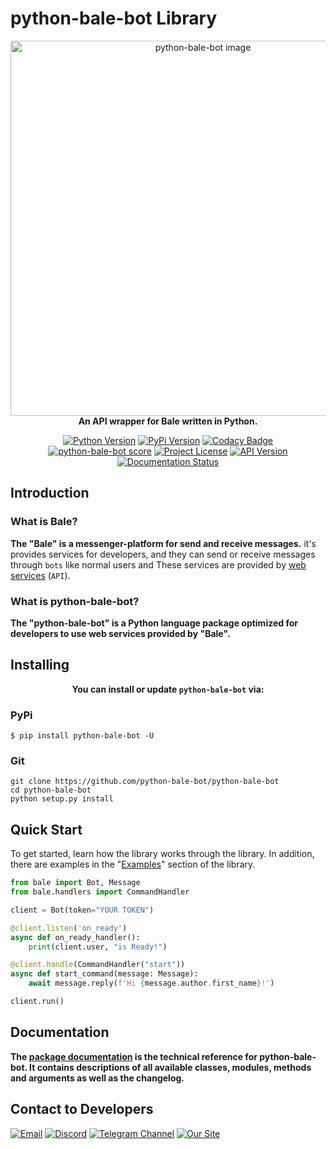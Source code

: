 # python-bale-bot Library

<div align='center'>
<img width="600" src="https://python-bale-bot.ir/assets/images/banner.png" alt="python-bale-bot image">
<br>
<b style='margin-bottom:50px;'>An API wrapper for Bale written in Python. </b>
<br>

[![Python Version](https://img.shields.io/badge/Python-3.8_|_3.9_|_3.10_|_3.11_|_3.12_-red?logo=python&style=plastic)](https://python.org)
[![PyPi Version](https://img.shields.io/pypi/v/python-bale-bot?color=blue&label=pypi&style=plastic&logo=pypi)](https://pypi.org/p/python-bale-bot)
[![Codacy Badge](https://app.codacy.com/project/badge/Grade/deacf2bc3f13492d944e329ac19ac0d1)](https://www.codacy.com/gh/python-bale-bot/python-bale-bot/dashboard)
[![python-bale-bot score](https://snyk.io/advisor/python/python-bale-bot/badge.svg)](https://snyk.io/advisor/python/python-bale-bot)
[![Project License](https://img.shields.io/github/license/python-bale-bot/python-bale-bot?style=plastic)](https://www.gnu.org/licenses/old-licenses/gpl-2.0.en.html)
[![API Version](https://img.shields.io/badge/Bale%20API-2.0-blue?style=plastic)](https://docs.bale.ai)
[![Documentation Status](https://readthedocs.org/projects/python-bale-bot/badge/?version=stable)](https://docs.python-bale-bot.ir/)

</div>

## Introduction

### What is Bale?

**The "Bale" is a messenger-platform for send and receive messages.** it's provides services for developers, and they can send or receive messages through `bots` like normal users and These services are provided by [web services](https://dev.bale.ai) (`API`).

### What is python-bale-bot?

**The "python-bale-bot" is a Python language package optimized for developers to use web services provided by "Bale".**

## Installing
<div align='center'>
  
  **You can install or update `python-bale-bot` via:**
  
</div>

### PyPi

```
$ pip install python-bale-bot -U
```

### Git

```
git clone https://github.com/python-bale-bot/python-bale-bot
cd python-bale-bot
python setup.py install
```

## Quick Start

To get started, learn how the library works through the library. In addition, there are examples in the "[Examples](https://docs.python-bale-bot.ir/en/stable/examples.html)" section of the library.

```python
from bale import Bot, Message
from bale.handlers import CommandHandler

client = Bot(token="YOUR TOKEN")

@client.listen('on_ready')
async def on_ready_handler():
    print(client.user, "is Ready!")

@client.handle(CommandHandler("start"))
async def start_command(message: Message):
    await message.reply(f'Hi {message.author.first_name}!')

client.run()
```

## Documentation

**The [package documentation](https://docs.python-bale-bot.ir/en/stable) is the technical reference for python-bale-bot. It contains descriptions of all available classes, modules, methods and arguments as well as the changelog.**

## Contact to Developers

[![Email](https://img.shields.io/badge/Email-python--bale--bot@googlegroups.com-green?logo=Gmail&logoColor=white)](mailto:python-bale-bot@googlegroups.com)
[![Discord](https://img.shields.io/discord/942347256508596225?logo=discord&logoColor=white&label=Support%20Server
)](https://discord.gg/bYHEzyDe2j)
[![Telegram Channel](https://img.shields.io/badge/Telegram_Channel-@pbblib-green?logo=telegram&logoColor=white)](https://t.me/pbblib)
[![Our Site](https://img.shields.io/badge/Our_site-python--bale--bot.ir-green?logo=GitHub&logoColor=white)](https://python-bale-bot.ir)
